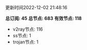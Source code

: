 更新时间2022-12-02 21:48:16

**总订阅: 45**
**总节点: 683**
**有效节点: 118**
- v2ray节点: 116
- ss节点: 1
- trojan节点: 1
